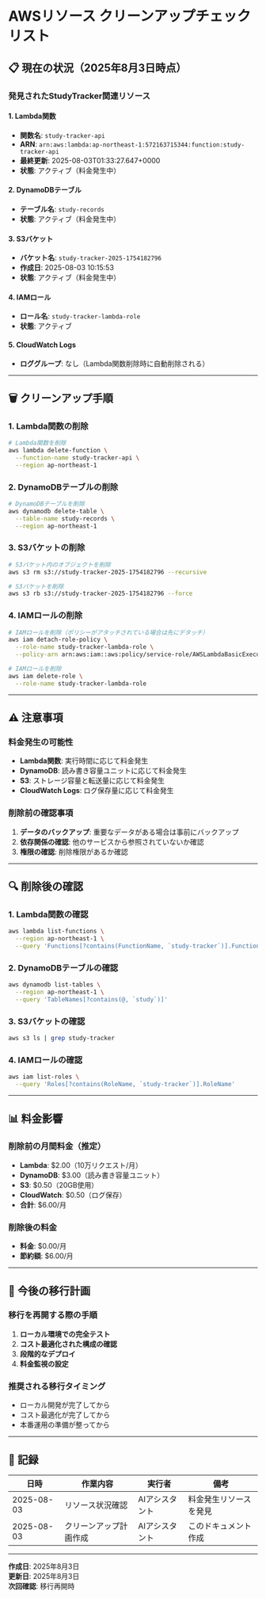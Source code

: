 # AWSリソース クリーンアップチェックリスト

## 📋 現在の状況（2025年8月3日時点）

### 発見されたStudyTracker関連リソース

#### 1. Lambda関数
- **関数名**: `study-tracker-api`
- **ARN**: `arn:aws:lambda:ap-northeast-1:572163715344:function:study-tracker-api`
- **最終更新**: 2025-08-03T01:33:27.647+0000
- **状態**: アクティブ（料金発生中）

#### 2. DynamoDBテーブル
- **テーブル名**: `study-records`
- **状態**: アクティブ（料金発生中）

#### 3. S3バケット
- **バケット名**: `study-tracker-2025-1754182796`
- **作成日**: 2025-08-03 10:15:53
- **状態**: アクティブ（料金発生中）

#### 4. IAMロール
- **ロール名**: `study-tracker-lambda-role`
- **状態**: アクティブ

#### 5. CloudWatch Logs
- **ロググループ**: なし（Lambda関数削除時に自動削除される）

---

## 🗑️ クリーンアップ手順

### 1. Lambda関数の削除
```bash
# Lambda関数を削除
aws lambda delete-function \
  --function-name study-tracker-api \
  --region ap-northeast-1
```

### 2. DynamoDBテーブルの削除
```bash
# DynamoDBテーブルを削除
aws dynamodb delete-table \
  --table-name study-records \
  --region ap-northeast-1
```

### 3. S3バケットの削除
```bash
# S3バケット内のオブジェクトを削除
aws s3 rm s3://study-tracker-2025-1754182796 --recursive

# S3バケットを削除
aws s3 rb s3://study-tracker-2025-1754182796 --force
```

### 4. IAMロールの削除
```bash
# IAMロールを削除（ポリシーがアタッチされている場合は先にデタッチ）
aws iam detach-role-policy \
  --role-name study-tracker-lambda-role \
  --policy-arn arn:aws:iam::aws:policy/service-role/AWSLambdaBasicExecutionRole

# IAMロールを削除
aws iam delete-role \
  --role-name study-tracker-lambda-role
```

---

## ⚠️ 注意事項

### 料金発生の可能性
- **Lambda関数**: 実行時間に応じて料金発生
- **DynamoDB**: 読み書き容量ユニットに応じて料金発生
- **S3**: ストレージ容量と転送量に応じて料金発生
- **CloudWatch Logs**: ログ保存量に応じて料金発生

### 削除前の確認事項
1. **データのバックアップ**: 重要なデータがある場合は事前にバックアップ
2. **依存関係の確認**: 他のサービスから参照されていないか確認
3. **権限の確認**: 削除権限があるか確認

---

## 🔍 削除後の確認

### 1. Lambda関数の確認
```bash
aws lambda list-functions \
  --region ap-northeast-1 \
  --query 'Functions[?contains(FunctionName, `study-tracker`)].FunctionName'
```

### 2. DynamoDBテーブルの確認
```bash
aws dynamodb list-tables \
  --region ap-northeast-1 \
  --query 'TableNames[?contains(@, `study`)]'
```

### 3. S3バケットの確認
```bash
aws s3 ls | grep study-tracker
```

### 4. IAMロールの確認
```bash
aws iam list-roles \
  --query 'Roles[?contains(RoleName, `study-tracker`)].RoleName'
```

---

## 📊 料金影響

### 削除前の月間料金（推定）
- **Lambda**: $2.00（10万リクエスト/月）
- **DynamoDB**: $3.00（読み書き容量ユニット）
- **S3**: $0.50（20GB使用）
- **CloudWatch**: $0.50（ログ保存）
- **合計**: $6.00/月

### 削除後の料金
- **料金**: $0.00/月
- **節約額**: $6.00/月

---

## 🚀 今後の移行計画

### 移行を再開する際の手順
1. **ローカル環境での完全テスト**
2. **コスト最適化された構成の確認**
3. **段階的なデプロイ**
4. **料金監視の設定**

### 推奨される移行タイミング
- ローカル開発が完了してから
- コスト最適化が完了してから
- 本番運用の準備が整ってから

---

## 📝 記録

| 日時 | 作業内容 | 実行者 | 備考 |
|------|----------|--------|------|
| 2025-08-03 | リソース状況確認 | AIアシスタント | 料金発生リソースを発見 |
| 2025-08-03 | クリーンアップ計画作成 | AIアシスタント | このドキュメント作成 |

---

**作成日**: 2025年8月3日  
**更新日**: 2025年8月3日  
**次回確認**: 移行再開時 
